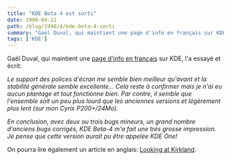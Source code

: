 ```yaml
---
title: "KDE Beta 4 est sorti"
date: 1998-04-22
path: /blog/1998/4/kde-beta-4-sorti
summary: "Gaël Duval, qui maintient une page d'info en français sur KDE, l'a essayé et écrit: Le support des polices d'écran me semble bien meilleur qu'avant et la stabilité générale semble excellente..."
tags: ['KDE']
---
```


<P>
Gaël Duval, qui maintient une <A HREF="http://www.etu.info.unicaen.fr/~gduval/kde">page d'info en français</A>
sur KDE, l'a essayé et écrit:
</P>

<EM>
<P>
Le support des polices d'écran me semble bien meilleur qu'avant et
la stabilité générale semble excellente... Cela reste à confirmer mais
je n'ai eu aucun plantage et tout fonctionne bien.  Par contre, il
semble que l'ensemble soit un peu plus lourd que les anciennes versions
et légèrement plus lent (sur mon Cyrix P200+/24Mo).
</P>

<P>
En conclusion, avec deux ou trois bugs mineurs, un grand nombre d'anciens
bugs corrigés, KDE Beta-4 m'a fait une trés grosse impression. Je
pense que cette version aurait pu être appelée KDE One!
</P>

</EM>
<P>
On pourra lire également un article en anglais:
<A HREF="http://linux.miningco.com/library/weekly/mcurrent.htm">Looking at Kirkland</A>.
</P>


